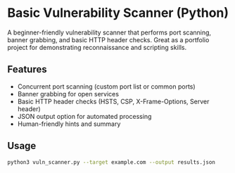 # Basic Vulnerability Scanner (Python)

A beginner-friendly vulnerability scanner that performs port scanning, banner grabbing, and basic HTTP header checks. Great as a portfolio project for demonstrating reconnaissance and scripting skills.

## Features

- Concurrent port scanning (custom port list or common ports)
- Banner grabbing for open services
- Basic HTTP header checks (HSTS, CSP, X-Frame-Options, Server header)
- JSON output option for automated processing
- Human-friendly hints and summary

## Usage

```bash
python3 vuln_scanner.py --target example.com --output results.json
```
